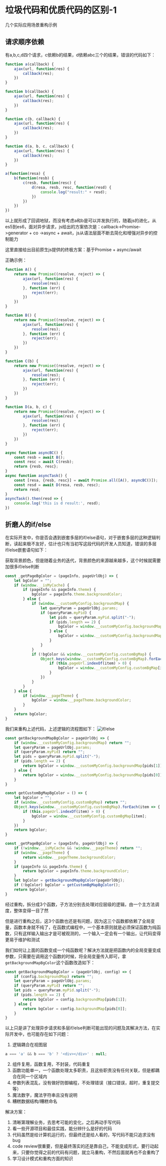 # 垃圾代码和优质代码的区别-1

几个实际应用场景重构示例

## 请求顺序依赖

有a,b,c,d四个请求，c依赖b的结果，d依赖abc三个的结果，错误的代码如下：

```js
function a(callback) {
    ajax(url, function(res) {
        callback(res);
    })
}

function b(callback) {
    ajax(url, function(res) {
        callback(res);
    })
}

function c(b, callback) {
    ajax(url, function(res) {
        callback(res);
    })
}

function d(a, b, c, callback) {
    ajax(url, function(res) {
        callback(res);
    })
}

a(function(resa) {
    b(function(resb) {
        c(resb, function(resc) {
            d(resa, resb, resc, function(resd) {
                console.log("result:" + resd);
            })
        })
    })
})
```
以上就形成了回调地狱，而没有考虑a和b是可以并发执行的，随着js的进化，从es5到es6，面对异步请求，js给出的方案依次是：callback->Promise->generator + co ->async + await，js从语法层面不断去简化和增强对异步的控制能力

这里直接给出目前原生js提供的终极方案：基于Promise + async/await

正确示例：
```js
function A() {
    return new Promise((resolve, reject) => {
        ajax(url, function(res) {
            resolve(res);
        }, function (err) {
            reject(err);
        })
    })
}

function B() {
    return new Promise((resolve, reject) => {
        ajax(url, function(res) {
            resolve(res);
        }, function (err) {
            reject(err);
        })
    })
}

function C(b) {
    return new Promise((resolve, reject) => {
        ajax(url, function(res) {
            resolve(res);
        }, function (err) {
            reject(err);
        })
    })
}

function D(a, b, c) {
    return new Promise((resolve, reject) => {
        ajax(url, function(res) {
            resolve(res);
        }, function (err) {
            reject(err);
        })
    })
}

async function asyncBC() {
    const resb = await B();
    const resc = await C(resb);
    return {resb, resc};
}
async function asyncTask() {
    const [resa, {resb, resc}] = await Promise.all([A(), asyncBC()]);
    const resd = await D(resa, resb, resc);
    return resd;
}
asyncTask().then(resd => {
    console.log('this is d result:', resd);
})
```
## 折磨人的if/else

在实际开发中，你是否会遇到嵌套多层的if/else语句，对于嵌套多层的这种逻辑判断，读起来极不友好，估计也只有当初写这段代码的开发人员知道，错误的多层if/else嵌套语句如下：

获取背景颜色，但是随着业务的迭代，背景颜色的来源越来越多，这个时候就需要加很多if/else判断
```js
const _getPageBgColor = (pageInfo, pageUrlObj) => {
    let bgColor = "";
    if (window.__isMyCache) {
        if (pageInfo && pageInfo.theme) {
            bgColor = pageInfo.theme.backgroundColor;
        } else {
            if (window.__customMyConfig.backgroundMap) {
                let queryParam = pageUrlObj.params;
                if (queryParam.myPid) {
                    let pids = queryParam.myPid.split("-");
                    if (pids.length == 2) {
                        bgColor = window.__customMyConfig.backgroundMap[pids[1]];
                    } else {
                        bgColor = window.__customMyConfig.backgroundMap[pids[0]];
                    }
                }
            }
            if (!bgColor && window.__customMyConfig.customBgMap) {
                Object.keys(window.__customMyConfig.customBgMap).forEach(item => {
                    if (this.pageUrl.indexOf(item) > 0) {
                        bgColor = window.__customMyConfig.customBgMap[item];
                    }
                })
            }
        }
    } else {
        if (window.__pageTheme) {
            bgColor = window.__pageTheme.backgroundColor;
        }
    }
    return bgColor;
}
```
我们来重构上述代码，上述逻辑的流程图如下：
![if/else](./../../.vuepress/public/img/javascript/3.png)
```js
const getBackgroundMapBgColor = pageUrlObj => {
    if (window.__customMyConfig.backgroundMap) return "";
    let queryParam = pageUrlObj.params;
    if (queryParam.myPid) return "";
    let pids = queryParam.myPid.split("-"); 
    if (pids.length == 2) {
        return bgColor = window.__customMyConfig.backgroundMap[pids[1]];
    } else {
        return bgColor = window.__customMyConfig.backgroundMap[pids[0]];
    }
}

const getCustomBgMapBgColor = () => {
    let bgColor = "";
    if (window.__customMyConfig.customBgMap) return "";
    Object.keys(window.__customMyConfig.customBgMap).forEach(item => {
        if (this.pageUrl.indexOf(item) > 0) {
            bgColor = window.__customMyConfig.customBgMap[item];
        }
    })
    return bgColor;
}

const _getPageBgColor = (pageInfo, pageUrlObj) => {
    if (!window.__isMyCache && !window.__pageTheme) return "";
    if (window.__pageTheme) {
        return window.__pageTheme.backgroundColor;
    }
    if (pageInfo && pageInfo.theme) {
        return bgColor = pageInfo.theme.backgroundColor;
    }
    let bgColor = getBackgroundMapBgColor(pageUrlObj);
    if (!bgColor) bgColor = getCustomBgMapBgColor();
    return bgColor;
}
```
经过重构，拆分成3个函数，子方法分别去处理对应层级的逻辑，由一个主方法调度，整体变得一目了然

但是进行重构之后，这3个函数也还是有问题，因为这三个函数都依赖了全局变量，函数本身就不纯了，在函数式编程中，一个基本原则就是必须保证函数为纯函数，只有这样输入输出才是可被观测的，一个输入一定会有一个输出，让代码变得更易于维护和测试

我们如何让上面的函数变成一个纯函数呢？解决方法就是把函数内的全局变量变成参数，只需要在调用这个函数的时候，将全局变量传入即可，拿`getBackgroundMapBgColor`这个函数改造如下：
```js
const getBackgroundMapBgColor = (pageUrlObj, config) => {
    if (config.backgroundMap) return "";
    let queryParam = pageUrlObj.params;
    if (queryParam.myPid) return "";
    let pids = queryParam.myPid.split("-"); 
    if (pids.length == 2) {
        return bgColor = config.backgroundMap[pids[1]];
    } else {
        return bgColor = config.backgroundMap[pids[0]];
    }
}
```
以上只是讲了处理异步请求和多层if/else判断可能出现的问题及其解决方法，在实际开发中，也可能存在如下问题：

1. 逻辑耦合在视图层
```js
a === 'a' && b === 'b' ? '<div></div>' : null;
```
2. 组件复用，函数复用，不封装，代码重复
3. 函数功能单一，一个函数处理太多职责，且这些职责没有任何关联，但是都耦合在同一个区域内
4. 参数列表混乱，没有做好防御编程，不处理错误（接口错误，超时，重复提交等）
5. 魔法数字，魔法字符串且没有说明
6. 糟糕数据结构/糟糕命名

解决方案：
1. 清晰第理解业务，去思考可能的变化，之后再动手写代码
2. 看一些开源项目和最佳实践，能分辨什么是好的代码
3. 代码虽然是给计算机运行的，但最终还是给人看的，写代码不能只追求没有bug
4. code review很重要，但是最终落实的还是靠自己，不能变成形式，要行动起来，只要你觉得之前的代码有问题，就立马重构，不然后面就再也不会重构了
5. 学习设计模式和重构方面的知识
